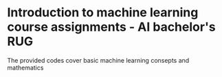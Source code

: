 # Introduction to machine learning course assignments - AI bachelor's RUG
The provided codes cover basic machine learning consepts and mathematics
